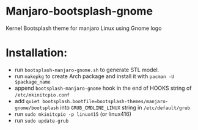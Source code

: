 # Manjaro-bootsplash-gnome
Kernel Bootsplash theme for manjaro Linux using Gnome logo

# Installation:

- run `bootsplash-manjaro-gnome.sh` to generate STL model.
- run `makepkg` to create Arch package and install it with `pacman -U $package_name`
- append `bootsplash-manjaro-gnome` hook in the end of HOOKS string of `/etc/mkinitcpio.conf`
- add `quiet bootsplash.bootfile=bootsplash-themes/manjaro-gnome/bootsplash` into `GRUB_CMDLINE_LINUX` string in `/etc/default/grub`
- run `sudo mkinitcpio -p linux415` (or linux416)
- run `sudo update-grub`
